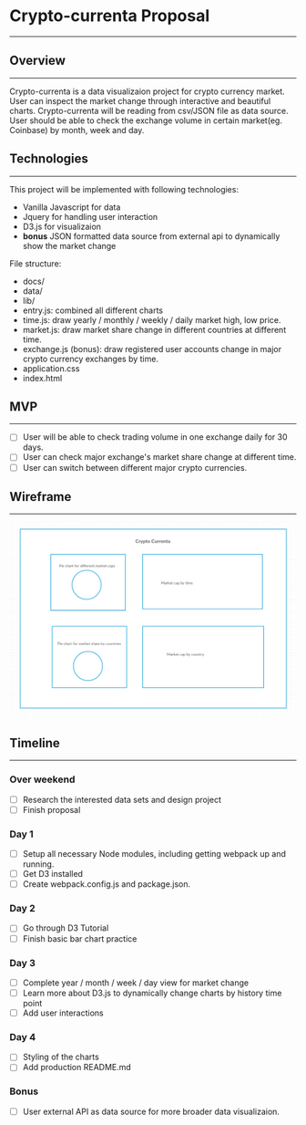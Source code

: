 # Crypto-currenta Proposal
***

## Overview
---

Crypto-currenta is a data visualizaion project for crypto currency market. User can inspect the market change through interactive and beautiful charts.
Crypto-currenta will be reading from csv/JSON file as data source. User should be able to check the exchange
volume in certain market(eg. Coinbase) by month, week and day.


## Technologies
---

This project will be implemented with following technologies:

* Vanilla Javascript for data
* Jquery for handling user interaction
* D3.js for visualizaion
* **bonus** JSON formatted data source from external api to dynamically show the market change

File structure:

* docs/
* data/
* lib/
 * entry.js: combined all different charts
 * time.js: draw yearly / monthly / weekly / daily market high, low price.
 * market.js: draw market share change in different countries at different time.
 * exchange.js (bonus): draw registered user accounts change in major crypto currency exchanges by time.
* application.css
* index.html

## MVP
---
- [ ] User will be able to check trading volume in one exchange daily for 30 days.
- [ ] User can check major exchange's market share change at different time.
- [ ] User can switch between different major crypto currencies.

## Wireframe
---
![img](./wireframe.png)

## Timeline
---
### Over weekend
- [ ]  Research the interested data sets and design project
- [ ] Finish proposal
### Day 1
- [ ] Setup all necessary Node modules, including getting webpack up and running.
- [ ] Get D3 installed
- [ ] Create webpack.config.js and package.json.
### Day 2
- [ ] Go through D3 Tutorial
- [ ] Finish basic bar chart practice
### Day 3
- [ ] Complete year / month / week / day view for market change
- [ ] Learn more about D3.js to dynamically change charts by history time point
- [ ] Add user interactions
### Day 4
- [ ] Styling of the charts
- [ ] Add production README.md
### Bonus
- [ ] User external API as data source for more broader data visualizaion.
